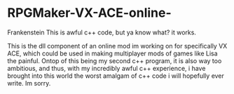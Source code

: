 # RPGMaker-VX-ACE-online-
Frankenstein
This is awful c++ code, but ya know what? it works. 

This is the dll component of an online mod im working on for specifically VX ACE, which could be used in making multiplayer mods of games like Lisa the painful.
Ontop of this being my second c++ program, it is also way too ambitious, and thus, with my incredibly awful c++ experience, i have brought into this world the worst amalgam of c++ code i will hopefully ever write.
Im sorry.
